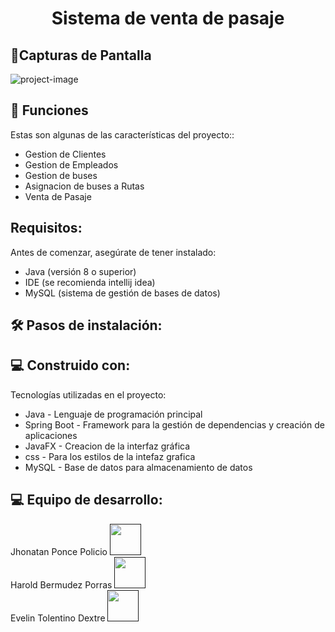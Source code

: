 <h1 align="center" id="title">Sistema de venta de pasaje</h1>

<h2>💖Capturas de Pantalla</h2>
<img src="https://drive.google.com/file/d/13LsiHf-uLq0zK2-FVy3KkxN9AWTpNHGA/view?usp=drive_link" alt="project-image">

<h2>🧐 Funciones</h2>

Estas son algunas de las características del proyecto::

*   Gestion de Clientes
*   Gestion de Empleados
*   Gestion de buses
*   Asignacion de buses a Rutas
*   Venta de Pasaje


<h2>Requisitos:</h2>
Antes de comenzar, asegúrate de tener instalado:

*   Java (versión 8 o superior)
*   IDE (se recomienda intellij idea)
*   MySQL (sistema de gestión de bases de datos)

<h2>🛠️ Pasos de instalación:</h2>




<h2>💻 Construido con: </h2>

Tecnologías utilizadas en el proyecto:
*   Java - Lenguaje de programación principal
*   Spring Boot - Framework para la gestión de dependencias y creación de aplicaciones
*   JavaFX - Creacion de la interfaz gráfica
*   css - Para los estilos de la intefaz grafica
*   MySQL - Base de datos para almacenamiento de datos

<h2>💻 Equipo de desarrollo: </h2>
Jhonatan Ponce Policio  <a href=""> <img style="width: 50px; min-width: 50px" src="https://blog.b2bstack.com.br/wp-content/uploads/2022/11/LinkedIn-simbolo.jpg"></a><br>
Harold Bermudez Porras  <a href=""> <img style="width: 50px; min-width: 50px" src="https://blog.b2bstack.com.br/wp-content/uploads/2022/11/LinkedIn-simbolo.jpg"></a><br>
Evelin Tolentino Dextre <a href=""> <img style="width: 50px; min-width: 50px" src="https://blog.b2bstack.com.br/wp-content/uploads/2022/11/LinkedIn-simbolo.jpg"></a><br>
